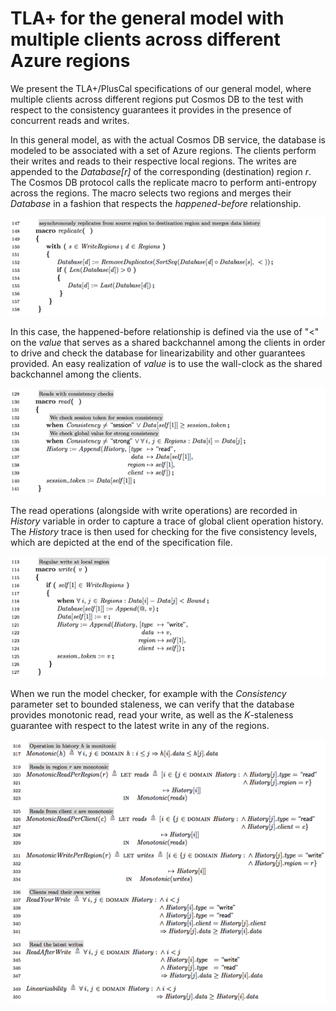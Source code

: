 # TLA+ for the general model with multiple clients across different Azure regions

We present the TLA+/PlusCal specifications of our general model, where multiple clients across different regions put Cosmos DB to the test with respect to the consistency guarantees it provides in the presence of concurrent reads and writes. 

In this general model, as with the actual Cosmos DB service, the database is modeled to be associated with a set of Azure regions. The clients perform their writes and reads to their respective local regions. The writes are appended to the _Database[r]_ of the corresponding (destination) region _r_. The Cosmos DB protocol calls the replicate macro to perform anti-entropy across the regions. The macro selects two regions and merges their _Database_ in a fashion that respects the _happened-before_ relationship.

![](1.png)

In this case, the happened-before relationship is defined via the use of "<" on the _value_ that serves as a shared backchannel among the clients in order to drive and check the database for linearizability and other guarantees provided. An easy realization of _value_ is to use the wall-clock as the shared backchannel among the clients. 

![](2.png)

The read operations (alongside with write operations) are recorded in _History_ variable in order to capture a trace of global client operation history. The _History_ trace is then used for checking for the five consistency levels, which are depicted at the end of the specification file.

![](3.png)

When we run the model checker, for example with the _Consistency_ parameter set to bounded staleness, we can verify that the database provides monotonic read, read your write, as well as the _K_-staleness guarantee with respect to the latest write in any of the regions. 

![](4.png)

